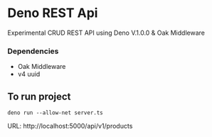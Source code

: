 # Deno REST Api

Experimental CRUD REST API using Deno V.1.0.0 & Oak Middleware

### Dependencies

- Oak Middleware
- v4 uuid

## To run project

```
deno run --allow-net server.ts
```

URL: http://localhost:5000/api/v1/products
